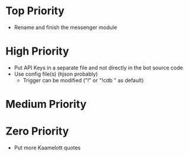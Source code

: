 # Top Priority
- Rename and finish the messenger module

# High Priority
- Put API Keys in a separate file and not directly in the bot source code
- Use config file(s) (hjson probably)
  - Trigger can be modified ("!" or "!cdb " as default)

# Medium Priority

# Zero Priority
- Put more Kaamelott quotes
